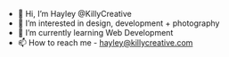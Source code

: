 - 👋 Hi, I’m Hayley @KillyCreative
- 👀 I’m interested in design, development + photography 
- 🌱 I’m currently learning Web Development
- 📫 How to reach me - hayley@killycreative.com

<!---
KillyCreative/KillyCreative is a ✨ special ✨ repository because its `README.md` (this file) appears on your GitHub profile.
You can click the Preview link to take a look at your changes.
--->
